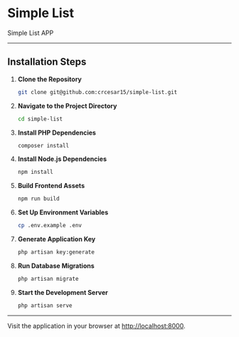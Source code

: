 # Simple List

Simple List APP

---

## Installation Steps

1. **Clone the Repository**

    ```bash
    git clone git@github.com:crcesar15/simple-list.git
    ```

2. **Navigate to the Project Directory**

    ```bash
    cd simple-list
    ```

3. **Install PHP Dependencies**

    ```bash
    composer install
    ```

4. **Install Node.js Dependencies**

    ```bash
    npm install
    ```

5. **Build Frontend Assets**

    ```bash
    npm run build
    ```

6. **Set Up Environment Variables**

    ```bash
    cp .env.example .env
    ```

7. **Generate Application Key**

    ```bash
    php artisan key:generate
    ```

8. **Run Database Migrations**

    ```bash
    php artisan migrate
    ```

9. **Start the Development Server**
    ```bash
    php artisan serve
    ```

---

Visit the application in your browser at [http://localhost:8000](http://localhost:8000).
